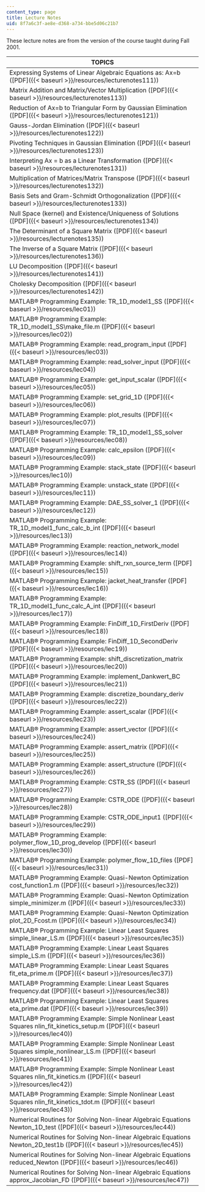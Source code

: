 ```yaml
---
content_type: page
title: Lecture Notes
uid: 8f7a6c3f-ae8e-d368-a734-bbe5d06c21b7
---
```


These lecture notes are from the version of the course taught during Fall 2001.

| TOPICS |
| --- |
| Expressing Systems of Linear Algebraic Equations as: Ax=b ([PDF]({{< baseurl >}}/resources/lecturenotes111)) |
| Matrix Addition and Matrix/Vector Multiplication ([PDF]({{< baseurl >}}/resources/lecturenotes113)) |
| Reduction of Ax=b to Triangular Form by Gaussian Elimination ([PDF]({{< baseurl >}}/resources/lecturenotes121)) |
| Gauss-Jordan Elimination ([PDF]({{< baseurl >}}/resources/lecturenotes122)) |
| Pivoting Techniques in Gaussian Elimination ([PDF]({{< baseurl >}}/resources/lecturenotes123)) |
| Interpreting Ax = b as a Linear Transformation ([PDF]({{< baseurl >}}/resources/lecturenotes131)) |
| Multiplication of Matrices/Matrix Transpose ([PDF]({{< baseurl >}}/resources/lecturenotes132)) |
| Basis Sets and Gram-Schmidt Orthogonalization ([PDF]({{< baseurl >}}/resources/lecturenotes133)) |
| Null Space (kernel) and Existence/Uniqueness of Solutions ([PDF]({{< baseurl >}}/resources/lecturenotes134)) |
| The Determinant of a Square Matrix ([PDF]({{< baseurl >}}/resources/lecturenotes135)) |
| The Inverse of a Square Matrix ([PDF]({{< baseurl >}}/resources/lecturenotes136)) |
| LU Decomposition ([PDF]({{< baseurl >}}/resources/lecturenotes141)) |
| Cholesky Decomposition ([PDF]({{< baseurl >}}/resources/lecturenotes142)) |
| MATLAB® Programming Example: TR\_1D\_model1\_SS ([PDF]({{< baseurl >}}/resources/lec01)) |
| MATLAB® Programming Example: TR\_1D\_model1\_SS\\make\_file.m ([PDF]({{< baseurl >}}/resources/lec02)) |
| MATLAB® Programming Example: read\_program\_input ([PDF]({{< baseurl >}}/resources/lec03)) |
| MATLAB® Programming Example: read\_solver\_input ([PDF]({{< baseurl >}}/resources/lec04)) |
| MATLAB® Programming Example: get\_input\_scalar ([PDF]({{< baseurl >}}/resources/lec05)) |
| MATLAB® Programming Example: set\_grid\_1D ([PDF]({{< baseurl >}}/resources/lec06)) |
| MATLAB® Programming Example: plot\_results ([PDF]({{< baseurl >}}/resources/lec07)) |
| MATLAB® Programming Example: TR\_1D\_model1\_SS\_solver ([PDF]({{< baseurl >}}/resources/lec08)) |
| MATLAB® Programming Example: calc\_epsilon ([PDF]({{< baseurl >}}/resources/lec09)) |
| MATLAB® Programming Example: stack\_state ([PDF]({{< baseurl >}}/resources/lec10)) |
| MATLAB® Programming Example: unstack\_state ([PDF]({{< baseurl >}}/resources/lec11)) |
| MATLAB® Programming Example: DAE\_SS\_solver\_1 ([PDF]({{< baseurl >}}/resources/lec12)) |
| MATLAB® Programming Example: TR\_1D\_model1\_func\_calc\_b\_int ([PDF]({{< baseurl >}}/resources/lec13)) |
| MATLAB® Programming Example: reaction\_network\_model ([PDF]({{< baseurl >}}/resources/lec14)) |
| MATLAB® Programming Example: shift\_rxn\_source\_term ([PDF]({{< baseurl >}}/resources/lec15)) |
| MATLAB® Programming Example: jacket\_heat\_transfer ([PDF]({{< baseurl >}}/resources/lec16)) |
| MATLAB® Programming Example: TR\_1D\_model1\_func\_calc\_A\_int ([PDF]({{< baseurl >}}/resources/lec17)) |
| MATLAB® Programming Example: FinDiff\_1D\_FirstDeriv ([PDF]({{< baseurl >}}/resources/lec18)) |
| MATLAB® Programming Example: FinDiff\_1D\_SecondDeriv ([PDF]({{< baseurl >}}/resources/lec19)) |
| MATLAB® Programming Example: shift\_discretization\_matrix ([PDF]({{< baseurl >}}/resources/lec20)) |
| MATLAB® Programming Example: implement\_Dankwert\_BC ([PDF]({{< baseurl >}}/resources/lec21)) |
| MATLAB® Programming Example: discretize\_boundary\_deriv ([PDF]({{< baseurl >}}/resources/lec22)) |
| MATLAB® Programming Example: assert\_scalar ([PDF]({{< baseurl >}}/resources/lec23)) |
| MATLAB® Programming Example: assert\_vector ([PDF]({{< baseurl >}}/resources/lec24)) |
| MATLAB® Programming Example: assert\_matrix ([PDF]({{< baseurl >}}/resources/lec25)) |
| MATLAB® Programming Example: assert\_structure ([PDF]({{< baseurl >}}/resources/lec26)) |
| MATLAB® Programming Example: CSTR\_SS ([PDF]({{< baseurl >}}/resources/lec27)) |
| MATLAB® Programming Example: CSTR\_ODE ([PDF]({{< baseurl >}}/resources/lec28)) |
| MATLAB® Programming Example: CSTR\_ODE\_input1 ([PDF]({{< baseurl >}}/resources/lec29)) |
| MATLAB® Programming Example: polymer\_flow\_1D\_prog\_develop ([PDF]({{< baseurl >}}/resources/lec30)) |
| MATLAB® Programming Example: polymer\_flow\_1D\_files ([PDF]({{< baseurl >}}/resources/lec31)) |
| MATLAB® Programming Example: Quasi-Newton Optimization cost\_function1.m ([PDF]({{< baseurl >}}/resources/lec32)) |
| MATLAB® Programming Example: Quasi-Newton Optimization simple\_minimizer.m ([PDF]({{< baseurl >}}/resources/lec33)) |
| MATLAB® Programming Example: Quasi-Newton Optimization plot\_2D\_Fcost.m ([PDF]({{< baseurl >}}/resources/lec34)) |
| MATLAB® Programming Example: Linear Least Squares simple\_linear\_LS.m ([PDF]({{< baseurl >}}/resources/lec35)) |
| MATLAB® Programming Example: Linear Least Squares simple\_LS.m ([PDF]({{< baseurl >}}/resources/lec36)) |
| MATLAB® Programming Example: Linear Least Squares fit\_eta\_prime.m ([PDF]({{< baseurl >}}/resources/lec37)) |
| MATLAB® Programming Example: Linear Least Squares frequency.dat ([PDF]({{< baseurl >}}/resources/lec38)) |
| MATLAB® Programming Example: Linear Least Squares eta\_prime.dat ([PDF]({{< baseurl >}}/resources/lec39)) |
| MATLAB® Programming Example: Simple Nonlinear Least Squares nlin\_fit\_kinetics\_setup.m ([PDF]({{< baseurl >}}/resources/lec40)) |
| MATLAB® Programming Example: Simple Nonlinear Least Squares simple\_nonlinear\_LS.m ([PDF]({{< baseurl >}}/resources/lec41)) |
| MATLAB® Programming Example: Simple Nonlinear Least Squares nlin\_fit\_kinetics.m ([PDF]({{< baseurl >}}/resources/lec42)) |
| MATLAB® Programming Example: Simple Nonlinear Least Squares nlin\_fit\_kinetics\_tdot.m ([PDF]({{< baseurl >}}/resources/lec43)) |
| Numerical Routines for Solving Non-linear Algebraic Equations Newton\_1D\_test ([PDF]({{< baseurl >}}/resources/lec44)) |
| Numerical Routines for Solving Non-linear Algebraic Equations Newton\_2D\_test1b ([PDF]({{< baseurl >}}/resources/lec45)) |
| Numerical Routines for Solving Non-linear Algebraic Equations reduced\_Newton ([PDF]({{< baseurl >}}/resources/lec46)) |
| Numerical Routines for Solving Non-linear Algebraic Equations approx\_Jacobian\_FD ([PDF]({{< baseurl >}}/resources/lec47))